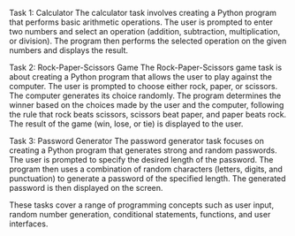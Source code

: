Task 1: Calculator
The calculator task involves creating a Python program that performs basic arithmetic operations. The user is prompted to enter two numbers and select an operation (addition, subtraction, multiplication, or division). The program then performs the selected operation on the given numbers and displays the result.

Task 2: Rock-Paper-Scissors Game
The Rock-Paper-Scissors game task is about creating a Python program that allows the user to play against the computer. The user is prompted to choose either rock, paper, or scissors. The computer generates its choice randomly. The program determines the winner based on the choices made by the user and the computer, following the rule that rock beats scissors, scissors beat paper, and paper beats rock. The result of the game (win, lose, or tie) is displayed to the user.

Task 3: Password Generator
The password generator task focuses on creating a Python program that generates strong and random passwords. The user is prompted to specify the desired length of the password. The program then uses a combination of random characters (letters, digits, and punctuation) to generate a password of the specified length. The generated password is then displayed on the screen.

These tasks cover a range of programming concepts such as user input, random number generation, conditional statements, functions, and user interfaces.
